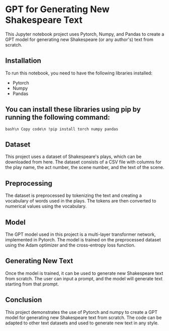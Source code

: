 # GPT for Generating New Shakespeare Text
This Jupyter notebook project uses Pytorch, Numpy, and Pandas to create a GPT model for generating new Shakespeare (or any author's) text from scratch.

## Installation
To run this notebook, you need to have the following libraries installed:

- Pytorch
- Numpy
- Pandas

## You can install these libraries using pip by running the following command:
`
bash\n
Copy code\n
!pip install torch numpy pandas 
`
## Dataset
This project uses a dataset of Shakespeare's plays, which can be downloaded from here. The dataset consists of a CSV file with columns for the play name, the act number, the scene number, and the text of the scene.

## Preprocessing
The dataset is preprocessed by tokenizing the text and creating a vocabulary of words used in the plays. The tokens are then converted to numerical values using the vocabulary.

## Model
The GPT model used in this project is a multi-layer transformer network, implemented in Pytorch. The model is trained on the preprocessed dataset using the Adam optimizer and the cross-entropy loss function.

## Generating New Text
Once the model is trained, it can be used to generate new Shakespeare text from scratch. The user can input a prompt, and the model will generate text starting from that prompt.

## Conclusion
This project demonstrates the use of Pytorch and numpy to create a GPT model for generating new Shakespeare text from scratch. The code can be adapted to other text datasets and used to generate new text in any style.
